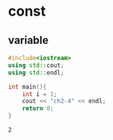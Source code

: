 # const

## variable
```cpp
#include<iostream>
using std::cout;
using std::endl;

int main(){
    int i = 1;
    cout << "ch2-4" << endl;
    return 0;
}

```
```
2
```